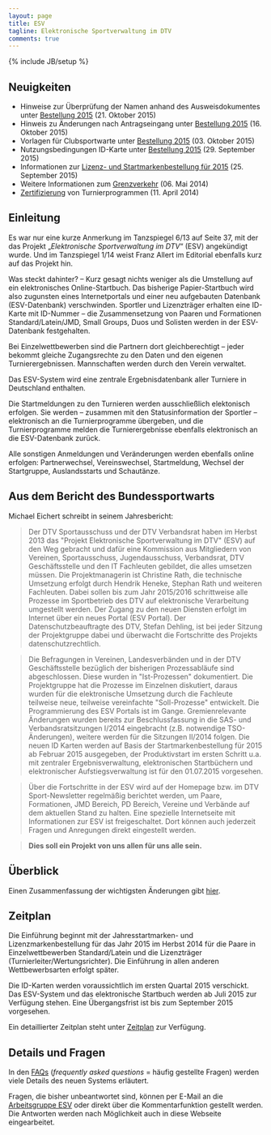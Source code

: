 ```yaml
---
layout: page
title: ESV
tagline: Elektronische Sportverwaltung im DTV
comments: true
---
```

{% include JB/setup %}

## Neuigkeiten ##

* Hinweise zur Überprüfung der Namen anhand des Ausweisdokumentes unter [Bestellung 2015](esv/bestellung2015.html#namensberprfung-mit-hilfe-des-ausweisdokumentes) (21. Oktober 2015)
* Hinweis zu Änderungen nach Antragseingang unter [Bestellung 2015](esv/bestellung2015.html#nderungen-nach-antragserfassung) (16. Oktober 2015)
* Vorlagen für Clubsportwarte unter [Bestellung 2015](esv/bestellung2015.html) (03. Oktober 2015)  
* Nutzungsbedingungen ID-Karte unter [Bestellung 2015](esv/bestellung2015.html) (29. September 2015)  
* Informationen zur [Lizenz- und Startmarkenbestellung für 2015](esv/bestellung2015.html) (25. September 2015)  
* Weitere Informationen zum [Grenzverkehr](esv/faq.html#grenzverkehr) (06. Mai 2014)  
* [Zertifizierung](esv/zertifizierung.html) von Turnierprogrammen (11. April 2014)

## Einleitung ##

Es war nur eine kurze Anmerkung im Tanzspiegel 6/13 auf Seite 37, mit der das Projekt „*Elektronische Sportverwaltung im DTV*“ (ESV) angekündigt wurde. Und im Tanzspiegel 1/14 weist Franz Allert im Editorial ebenfalls kurz auf das Projekt hin. Was steckt dahinter? – Kurz gesagt nichts weniger als die Umstellung auf ein elektronisches Online-Startbuch. Das bisherige Papier-Startbuch wird also zugunsten eines Internetportals und einer neu aufgebauten Datenbank (ESV-Datenbank) verschwinden. Sportler und Lizenzträger erhalten eine ID-Karte mit ID-Nummer – die Zusammensetzung von Paaren und Formationen Standard/Latein/JMD, Small Groups, Duos und Solisten werden in der ESV-Datenbank festgehalten. 
Bei Einzelwettbewerben sind die Partnern dort gleichberechtigt – jeder bekommt gleiche Zugangsrechte zu den Daten und den eigenen Turnierergebnissen. Mannschaften werden durch den Verein verwaltet.Das ESV-System wird eine zentrale Ergebnisdatenbank aller Turniere in Deutschland enthalten.Die Startmeldungen zu den Turnieren werden ausschließlich elektonisch erfolgen. Sie werden – zusammen mit den Statusinformation der Sportler – elektronisch an die Turnierprogramme übergeben, und die Turnierprogramme melden die Turnierergebnisse ebenfalls elektronisch an die ESV-Datenbank zurück.Alle sonstigen Anmeldungen und Veränderungen werden ebenfalls online erfolgen: Partnerwechsel, Vereinswechsel, Startmeldung, Wechsel der Startgruppe, Auslandsstarts und Schautänze.## Aus dem Bericht des Bundessportwarts ##
Michael Eichert schreibt in seinem Jahresbericht:
> Der DTV Sportausschuss und der DTV Verbandsrat haben im Herbst 2013 das "Projekt Elektronische Sportverwaltung im DTV" (ESV) auf den Weg gebracht und dafür eine Kommission aus Mitgliedern von Vereinen, Sportausschuss, Jugendausschuss, Verbandsrat, DTV Geschäftsstelle und den IT Fachleuten gebildet, die alles umsetzen müssen. Die Projektmanagerin ist Christine Rath, die technische Umsetzung erfolgt durch Hendrik Heneke, Stephan Rath und weiteren Fachleuten. Dabei sollen bis zum Jahr 2015/2016 schrittweise alle Prozesse im Sportbetrieb des DTV auf elektronische Verarbeitung umgestellt werden. Der Zugang zu den neuen Diensten erfolgt im Internet über ein neues Portal (ESV Portal). Der Datenschutzbeauftragte des DTV, Stefan Dehling, ist bei jeder Sitzung der Projektgruppe dabei und überwacht die Fortschritte des Projekts datenschutzrechtlich. 
>Die Befragungen in Vereinen, Landesverbänden und in der DTV Geschäftsstelle bezüglich der bisherigen Prozessabläufe sind abgeschlossen. Diese wurden in "Ist-Prozessen" dokumentiert. Die Projektgruppe hat die Prozesse im Einzelnen diskutiert, daraus wurden für die elektronische Umsetzung durch die Fachleute teilweise neue, teilweise vereinfachte "Soll-Prozesse" entwickelt. Die Programmierung des ESV Portals ist im Gange. Gremienrelevante Änderungen wurden bereits zur Beschlussfassung in die SAS- und Verbandsratsitzungen I/2014 eingebracht (z.B. notwendige TSO-Änderungen), weitere werden für die Sitzungen II/2014 folgen. Die neuen ID Karten werden auf Basis der Startmarkenbestellung für 2015 ab Februar 2015 ausgegeben, der Produktivstart im ersten Schritt u.a. mit zentraler Ergebnisverwaltung, elektronischen Startbüchern und elektronischer Aufstiegsverwaltung ist für den 01.07.2015 vorgesehen.

> Über die Fortschritte in der ESV wird auf der Homepage bzw. im DTV Sport-Newsletter regelmäßig berichtet werden, um Paare, Formationen, JMD Bereich, PD Bereich, Vereine und Verbände auf dem aktuellen Stand zu halten. Eine spezielle Internetseite mit Informationen zur ESV ist freigeschaltet. Dort können auch jederzeit Fragen und Anregungen direkt eingestellt werden.

> **Dies soll ein Projekt von uns allen für uns alle sein.**## Überblick ##
Einen Zusammenfassung der wichtigsten Änderungen gibt [hier](esv/aenderungen.html).## Zeitplan ##Die Einführung beginnt mit der Jahresstartmarken- und Lizenzmarkenbestellung für das Jahr 2015 im Herbst 2014 für die Paare in Einzelwettbewerben Standard/Latein und die Lizenzträger (Turnierleiter/Wertungsrichter). Die Einführung in allen anderen Wettbewerbsarten erfolgt später.Die ID-Karten werden voraussichtlich im ersten Quartal 2015 verschickt. Das ESV-System und das elektronische Startbuch werden ab Juli 2015 zur Verfügung stehen. Eine Übergangsfrist ist bis zum September 2015 vorgesehen.
Ein detaillierter Zeitplan steht unter [Zeitplan](esv/zeitplan.html) zur Verfügung.## Details und Fragen ##In den [FAQs](esv/faq.html) (*frequently asked questions* = häufig gestellte Fragen) werden viele Details des neuen Systems erläutert. 
Fragen, die bisher unbeantwortet sind, können per E-Mail an die [Arbeitsgruppe ESV](esv/arbeitsgruppe.html) oder direkt über die Kommentarfunktion gestellt werden. Die Antworten werden nach Möglichkeit auch in diese Webseite eingearbeitet.